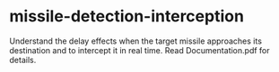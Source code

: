 # missile-detection-interception
Understand the delay effects when the target missile approaches its destination and to intercept it in real time.
Read Documentation.pdf for details.
